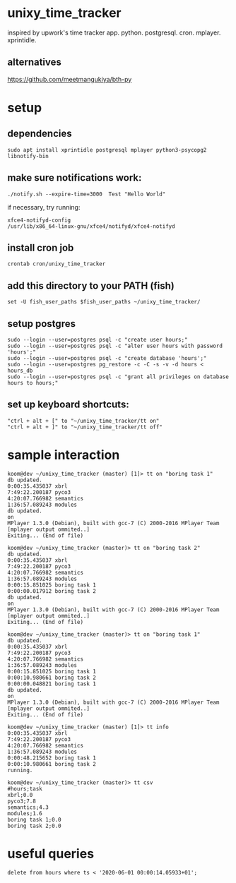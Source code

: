 # unixy_time_tracker
inspired by upwork's time tracker app. python. postgresql. cron. mplayer. xprintidle. 

## alternatives
https://github.com/meetmangukiya/bth-py

# setup

## dependencies
```
sudo apt install xprintidle postgresql mplayer python3-psycopg2 libnotify-bin
```

## make sure notifications work:
```
./notify.sh --expire-time=3000  Test "Hello World"
```
if necessary, try running:
```
xfce4-notifyd-config
/usr/lib/x86_64-linux-gnu/xfce4/notifyd/xfce4-notifyd
```

## install cron job

```
crontab cron/unixy_time_tracker
```

## add this directory to your PATH (fish)
```
set -U fish_user_paths $fish_user_paths ~/unixy_time_tracker/
```

## setup postgres
```
sudo --login --user=postgres psql -c "create user hours;"
sudo --login --user=postgres psql -c "alter user hours with password 'hours';"
sudo --login --user=postgres psql -c "create database 'hours';"
sudo --login --user=postgres pg_restore -c -C -s -v -d hours < hours_db
sudo --login --user=postgres psql -c "grant all privileges on database hours to hours;"
```


## set up keyboard shortcuts:
```
"ctrl + alt + [" to "~/unixy_time_tracker/tt on"
"ctrl + alt + ]" to "~/unixy_time_tracker/tt off"
```



# sample interaction
```
koom@dev ~/unixy_time_tracker (master) [1]> tt on "boring task 1"
db updated.
0:00:35.435037 xbrl
7:49:22.200187 pyco3
4:20:07.766982 semantics
1:36:57.089243 modules
db updated.
on
MPlayer 1.3.0 (Debian), built with gcc-7 (C) 2000-2016 MPlayer Team
[mplayer output ommited..]
Exiting... (End of file)

koom@dev ~/unixy_time_tracker (master)> tt on "boring task 2"
db updated.
0:00:35.435037 xbrl
7:49:22.200187 pyco3
4:20:07.766982 semantics
1:36:57.089243 modules
0:00:15.851025 boring task 1
0:00:00.017912 boring task 2
db updated.
on
MPlayer 1.3.0 (Debian), built with gcc-7 (C) 2000-2016 MPlayer Team
[mplayer output ommited..]
Exiting... (End of file)

koom@dev ~/unixy_time_tracker (master)> tt on "boring task 1"
db updated.
0:00:35.435037 xbrl
7:49:22.200187 pyco3
4:20:07.766982 semantics
1:36:57.089243 modules
0:00:15.851025 boring task 1
0:00:10.980661 boring task 2
0:00:00.048821 boring task 1
db updated.
on
MPlayer 1.3.0 (Debian), built with gcc-7 (C) 2000-2016 MPlayer Team
[mplayer output ommited..]
Exiting... (End of file)

koom@dev ~/unixy_time_tracker (master) [1]> tt info
0:00:35.435037 xbrl
7:49:22.200187 pyco3
4:20:07.766982 semantics
1:36:57.089243 modules
0:00:48.215652 boring task 1
0:00:10.980661 boring task 2
running.

koom@dev ~/unixy_time_tracker (master)> tt csv
#hours;task
xbrl;0.0
pyco3;7.8
semantics;4.3
modules;1.6
boring task 1;0.0
boring task 2;0.0

```


# useful queries
```
﻿delete from hours where ts < '2020-06-01 00:00:14.05933+01';
```


